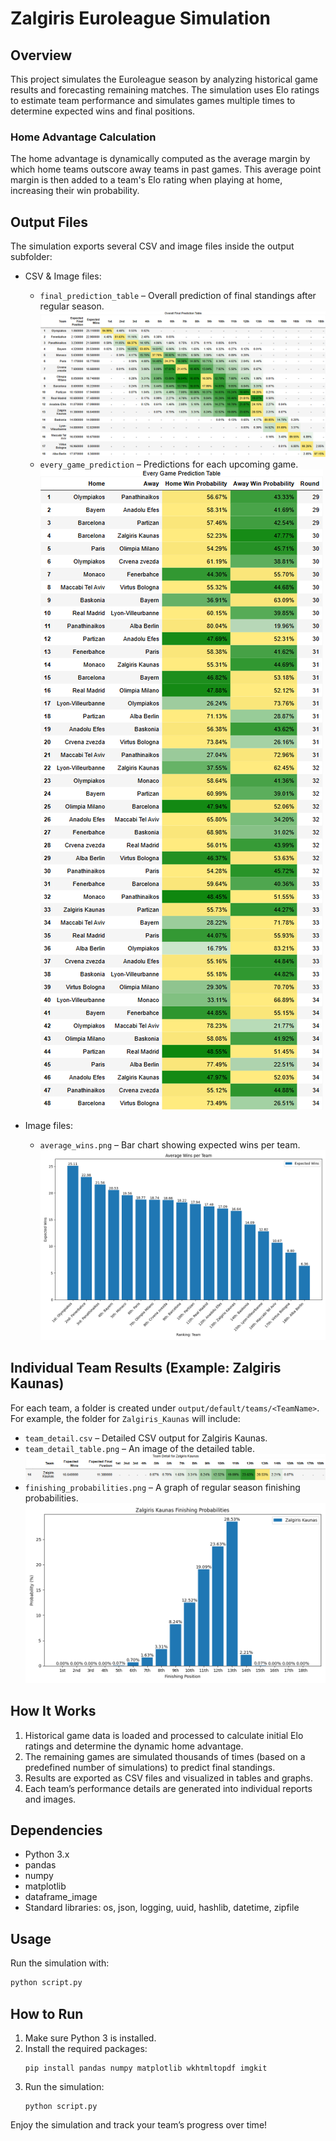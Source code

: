 # Zalgiris Euroleague Simulation

## Overview

This project simulates the Euroleague season by analyzing historical game results and forecasting remaining matches. The simulation uses Elo ratings to estimate team performance and simulates games multiple times to determine expected wins and final positions.

### Home Advantage Calculation

The home advantage is dynamically computed as the average margin by which home teams outscore away teams in past games. This average point margin is then added to a team's Elo rating when playing at home, increasing their win probability.

## Output Files

The simulation exports several CSV and image files inside the output subfolder:

- CSV & Image files:

  - `final_prediction_table` – Overall prediction of final standings after regular season.
    ![Final Prediction Table](output/default/final_prediction_table.png)
  - `every_game_prediction` – Predictions for each upcoming game.
    ![Every game prediction](output/default/every_game_prediction_table.png)

- Image files:
  - `average_wins.png` – Bar chart showing expected wins per team.
    ![Average wins](output/default/average_wins.png)

## Individual Team Results (Example: Zalgiris Kaunas)

For each team, a folder is created under `output/default/teams/<TeamName>`. For example, the folder for `Zalgiris_Kaunas` will include:

- `team_detail.csv` – Detailed CSV output for Zalgiris Kaunas.
- `team_detail_table.png` – An image of the detailed table.
  ![Team detail table](output/default/teams/Zalgiris_Kaunas/team_detail_table.png)
- `finishing_probabilities.png` – A graph of regular season finishing probabilities.
  ![Team finishing progbabilities](output/default/teams/Zalgiris_Kaunas/finishing_probabilities.png)

## How It Works

1. Historical game data is loaded and processed to calculate initial Elo ratings and determine the dynamic home advantage.
2. The remaining games are simulated thousands of times (based on a predefined number of simulations) to predict final standings.
3. Results are exported as CSV files and visualized in tables and graphs.
4. Each team’s performance details are generated into individual reports and images.

## Dependencies

- Python 3.x
- pandas
- numpy
- matplotlib
- dataframe_image
- Standard libraries: os, json, logging, uuid, hashlib, datetime, zipfile

## Usage

Run the simulation with:

```bash
python script.py
```

## How to Run

1. Make sure Python 3 is installed.
2. Install the required packages:
   ```
   pip install pandas numpy matplotlib wkhtmltopdf imgkit
   ```
3. Run the simulation:
   ```
   python script.py
   ```

Enjoy the simulation and track your team’s progress over time!
